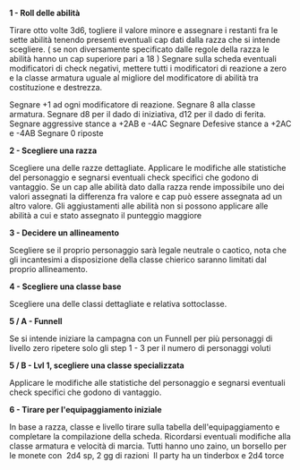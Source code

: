 **1 - Roll delle abilità**

Tirare otto volte 3d6, togliere il valore minore e assegnare i restanti fra le sette abilità tenendo presenti eventuali cap dati dalla razza che si intende scegliere. ( se non diversamente specificato dalle regole della razza le abilità hanno un cap superiore pari a 18 )
Segnare sulla scheda eventuali modificatori di check negativi, mettere tutti i modificatori di reazione a zero e la classe armatura uguale al migliore del modificatore di abilità tra costituzione e destrezza.

Segnare +1 ad ogni modificatore di reazione.
Segnare 8 alla classe armatura.
Segnare d8 per il dado di iniziativa, d12 per il dado di ferita.
Segnare aggressive stance a +2AB e -4AC
Segnare Defesive stance a +2AC e -4AB
Segnare 0 riposte

**2 - Scegliere una razza**

Scegliere una delle razze dettagliate. Applicare le modifiche alle statistiche del personaggio e segnarsi eventuali check specifici che godono di vantaggio. Se un cap alle abilità dato dalla razza rende impossibile uno dei valori assegnati la differenza fra valore e cap può essere assegnata ad un altro valore.
Gli aggiustamenti alle abilità non si possono applicare alle abilità a cui e stato assegnato il punteggio maggiore

**3 - Decidere un allineamento**

Scegliere se il proprio personaggio sarà legale neutrale o caotico, nota che gli incantesimi a disposizione della classe chierico saranno limitati dal proprio allineamento.

**4 - Scegliere una classe base**

Scegliere una delle classi dettagliate e relativa sottoclasse. 

**5 / A - Funnell**

Se si intende iniziare la campagna con un Funnell per più personaggi di livello zero ripetere solo gli step 1 - 3 per il numero di personaggi voluti 

**5 / B - Lvl 1, scegliere una classe specializzata**

Applicare le modifiche alle statistiche del personaggio e segnarsi eventuali check specifici che godono di vantaggio.

**6 - Tirare per l'equipaggiamento iniziale**

In base a razza, classe e livello tirare sulla tabella dell'equipaggiamento e completare la compilazione della scheda. Ricordarsi eventuali modifiche alla classe armatura e velocità di marcia.
Tutti hanno uno zaino, un borsello per le monete con  2d4 sp, 2 gg di razioni 
Il party ha un tinderbox e 2d4 torce